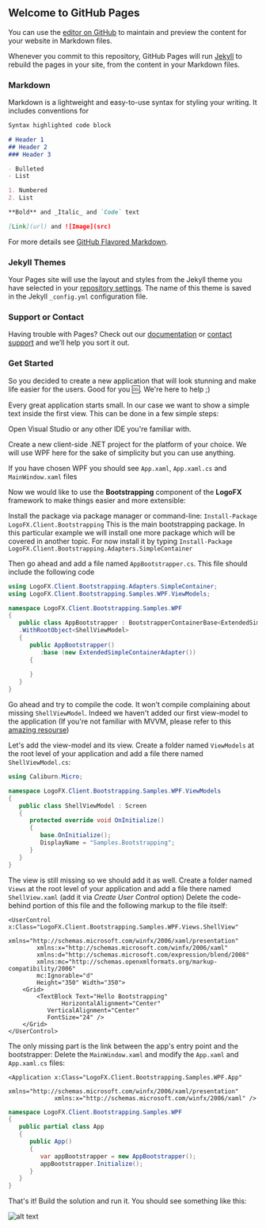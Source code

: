 ## Welcome to GitHub Pages

You can use the [editor on GitHub](https://github.com/LogoFX/logoff.github.io/edit/master/README.md) to maintain and preview the content for your website in Markdown files.

Whenever you commit to this repository, GitHub Pages will run [Jekyll](https://jekyllrb.com/) to rebuild the pages in your site, from the content in your Markdown files.

### Markdown

Markdown is a lightweight and easy-to-use syntax for styling your writing. It includes conventions for

```markdown
Syntax highlighted code block

# Header 1
## Header 2
### Header 3

- Bulleted
- List

1. Numbered
2. List

**Bold** and _Italic_ and `Code` text

[Link](url) and ![Image](src)
```

For more details see [GitHub Flavored Markdown](https://guides.github.com/features/mastering-markdown/).

### Jekyll Themes

Your Pages site will use the layout and styles from the Jekyll theme you have selected in your [repository settings](https://github.com/LogoFX/logoff.github.io/settings). The name of this theme is saved in the Jekyll `_config.yml` configuration file.

### Support or Contact

Having trouble with Pages? Check out our [documentation](https://help.github.com/categories/github-pages-basics/) or [contact support](https://github.com/contact) and we’ll help you sort it out.

### Get Started

So you decided to create a new application that will look stunning and make life easier
for the users. Good for you :cool:. We're here to help ;)

Every great application starts small. 
In our case we want to show a simple text inside the first view.
This can be done in a few simple steps:

Open Visual Studio or any other IDE you're familiar with.

Create a new client-side .NET project for the platform of your choice. 
We will use WPF here for the sake of simplicity but you can use anything.

If you have chosen WPF you should see `App.xaml`, `App.xaml.cs` and `MainWindow.xaml` files

Now we would like to use the **Bootstrapping** 
component of the **LogoFX** framework to make things easier
and more extensible:

Install the package via package manager or command-line: 
`Install-Package LogoFX.Client.Bootstrapping`
This is the main bootstrapping package. 
In this particular example we will install one more package
which will be covered in another topic. 
For now install it by typing 
`Install-Package LogoFX.Client.Bootstrapping.Adapters.SimpleContainer`

Then go ahead and add a file named `AppBootstrapper.cs`. This file should include the following code
```csharp
using LogoFX.Client.Bootstrapping.Adapters.SimpleContainer;
using LogoFX.Client.Bootstrapping.Samples.WPF.ViewModels;

namespace LogoFX.Client.Bootstrapping.Samples.WPF
{
   public class AppBootstrapper : BootstrapperContainerBase<ExtendedSimpleContainerAdapter>
   .WithRootObject<ShellViewModel>
   {
      public AppBootstrapper()
         :base (new ExtendedSimpleContainerAdapter())
      {
			
      }
   }
}
```

Go ahead and try to compile the code. It won't compile complaining about missing `ShellViewModel`.
Indeed we haven't added our first view-model to the application (If you're not familiar with MVVM, please
refer to this [amazing resourse](https://www.codeproject.com/Articles/100175/Model-View-ViewModel-MVVM-Explained))

Let's add the view-model and its view. Create a folder named `ViewModels` 
at the root level of your application and add a file there named `ShellViewModel.cs`:

```csharp
using Caliburn.Micro;

namespace LogoFX.Client.Bootstrapping.Samples.WPF.ViewModels
{
   public class ShellViewModel : Screen
   {
      protected override void OnInitialize()
      {
         base.OnInitialize();
         DisplayName = "Samples.Bootstrapping";
      }
   }
}
```

The view is still missing so we should add it as well. Create a folder named `Views`
at the root level of your application and add a file there named `ShellView.xaml` (add it via *Create User Control* option)
Delete the code-behind portion of this file and the following markup to the file itself:
```xaml
<UserControl x:Class="LogoFX.Client.Bootstrapping.Samples.WPF.Views.ShellView"
        xmlns="http://schemas.microsoft.com/winfx/2006/xaml/presentation"
        xmlns:x="http://schemas.microsoft.com/winfx/2006/xaml"
        xmlns:d="http://schemas.microsoft.com/expression/blend/2008"
        xmlns:mc="http://schemas.openxmlformats.org/markup-compatibility/2006"
        mc:Ignorable="d"
        Height="350" Width="350">
    <Grid>
        <TextBlock Text="Hello Bootstrapping" 
	           HorizontalAlignment="Center" 
		   VerticalAlignment="Center" 
		   FontSize="24" />       
    </Grid>
</UserControl>
```

The only missing part is the link between the app's entry point and the bootstrapper:
Delete the `MainWindow.xaml` and modify the `App.xaml` and `App.xaml.cs` files:
```xaml
<Application x:Class="LogoFX.Client.Bootstrapping.Samples.WPF.App"
             xmlns="http://schemas.microsoft.com/winfx/2006/xaml/presentation"
             xmlns:x="http://schemas.microsoft.com/winfx/2006/xaml" />
```
   
```csharp
namespace LogoFX.Client.Bootstrapping.Samples.WPF
{    
   public partial class App
   {
      public App()
      {
         var appBootstrapper = new AppBootstrapper();
         appBootstrapper.Initialize();
      }
   }
}
```

That's it! Build the solution and run it. You should see something like this:

![alt text](https://github.com/LogoFX/logofx.github.io/blob/fb-content-initial/samples-bootstrapping-final-result.png)

